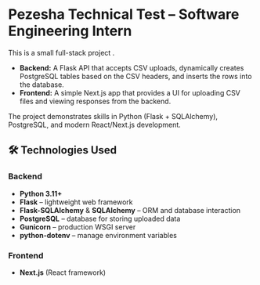# Pezesha Technical Test – Software Engineering Intern

This is a small full-stack project .

- **Backend:** A Flask API that accepts CSV uploads, dynamically creates PostgreSQL tables based on the CSV headers, and inserts the rows into the database.
- **Frontend:** A simple Next.js app that provides a UI for uploading CSV files and viewing responses from the backend.

The project demonstrates skills in Python (Flask + SQLAlchemy), PostgreSQL, and modern React/Next.js development.

## 🛠️ Technologies Used

### Backend
- **Python 3.11+**
- **Flask** – lightweight web framework  
- **Flask-SQLAlchemy** & **SQLAlchemy** – ORM and database interaction  
- **PostgreSQL** – database for storing uploaded data  
- **Gunicorn** – production WSGI server  
- **python-dotenv** – manage environment variables

### Frontend
- **Next.js** (React framework)

